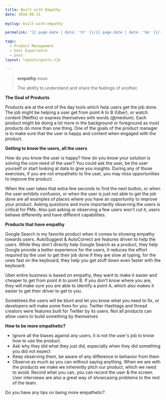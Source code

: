 ```yaml
---
title: Built with Empathy
date: 2018-08-21
 
myslug: built-with-empathy

permalink: "{{ page.date | date: '%Y' }}/{{ page.date | date: '%m' }}/{{ page.date | date: '%d' }}/{{ myslug | slug }}/index.html"

tags: 
  - Product Management 
  - User Experience 
  - post
layout: layouts/posts.njk

---
```


> **empathy** _noun_
> 
> The ability to understand and share the feelings of another.

**The Goal of Products**

Products are at the end of the day tools which help users get the job done. The job might be helping a user get from point A to B (Uber), or watch content (Netflix) or express themselves with words (@medium). Each product might be doing a lot more in the background or foreground as most products do more than one thing. One of the goals of the product manager is to make sure that the user is happy and content when engaged with the product.

**Getting to know the users, all the users**

How do you know the user is happy? How do you know your solution is solving the core need of the user? You could ask the user, be the user yourself or start looking at data to give you insights. During any of those exercises, if you are not empathetic to the user, you may miss opportunities to improve the product.

When the user takes that extra few seconds to find the next button, or when the user exhibits confusion, or when the user is just not able to get the job done are all examples of places where you have an opportunity to improve your product. Asking questions and more importantly observing the users is critical for PMs. Also just asking or observing a few users won't cut it, users behave differently and have different capabilities.

**Products that have empathy**

Google Search is my favorite product when it comes to showing empathy towards users. AutoSuggest & AutoCorrect are features driven to help the users. While they don't directly help Google Search as a product, they help Google provide a better experience for the users, it reduces the effort required by the user to get their job done if they are slow at typing, for the ones fast on the keyboard, they help you get stuff down even faster with the keyboard.

Uber entire business is based on empathy, they want to make it easier and cheaper to get from point A to point B. If you don't know where you are, they will make sure you are able to identify a point A, which also makes it easier to get their driver to get to you.

Sometimes the users will be blunt and let you know what you need to fix, or developers will make some fixes for you. Twitter Hashtags and thread creators were features built for Twitter by its users. Not all products can allow users to build something by themselves

**How to be more empathetic?**

- Ignore all the biases against any users, it is not the user's job to know how to use the product.
- Ask why they did what they just did, especially when they did something you did not expect
- Keep observing them, be aware of any difference in behavior from them
- Observe as much as you can without saying anything. When we are with the products we make we inherently pitch our product, which we need to avoid. Record what you can, you can record the user & the screen. User interviews are also a great way of showcasing problems to the rest of the team.

Do you have any tips on being more empathetic?
